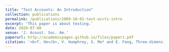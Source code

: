 ```yaml
---
title: "Test Accounts: An Introduction"
collection: publications
permalink: /publications/2009-10-01-test-accts-intro
excerpt: 'This paper is about testing.'
date: 2020-07-08
venue: 'J. Acoust. Soc. Am.'
paperurl: http://academicpages.github.io/files/paper1.pdf
citation: '<b>T. He</b>, V. Humphrey, S. Mo* and E. Fang, Three-dimensional sound scattering from transversely symmetric surface waves in deep and shallow water using the equivalent source method, <i>J. Acoust. Soc. Am.</i> (IF: 2.1), 148, 73 (2020) (https://doi.org/10.1121/10.0001522)'
---
```

